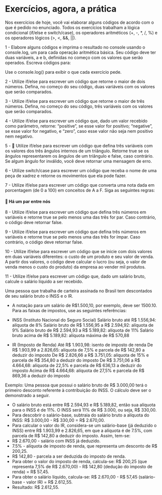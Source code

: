 # Exercícios, agora, a prática

Nos exercícios de hoje, você vai elaborar alguns códigos de acordo com o que é pedido no enunciado. Todos os exercícios trabalham a lógica condicional (if/else e switch/case), os operadores aritméticos (+, -, *, /, %) e os operadores lógicos (>, <, &&, ||).

1 - Elabore alguns códigos e imprima o resultado no console usando o console.log, um para cada operação aritmética básica. Seu código deve ter duas variáveis, a e b, definidas no começo com os valores que serão operados. Escreva códigos para:

Use o console.log() para exibir o que cada exercício pede.

2 - Utilize if/else para escrever um código que retorne o maior de dois números. Defina, no começo do seu código, duas variáveis com os valores que serão comparados.

3 - Utilize if/else para escrever um código que retorne o maior de três números. Defina, no começo do seu código, três variáveis com os valores que serão comparados.

4 - Utilize if/else para escrever um código que, dado um valor recebido como parâmetro, retorne: “positive”, se esse valor for positivo; “negative”, se esse valor for negativo, e “zero”, caso esse valor não seja nem positivo nem negativo.

5 - 🚀 Utilize if/else para escrever um código que defina três variáveis com os valores dos três ângulos internos de um triângulo. Retorne true se os ângulos representarem os ângulos de um triângulo e false, caso contrário. Se algum ângulo for inválido, você deve retornar uma mensagem de erro.

6 - Utilize switch/case para escrever um código que receba o nome de uma peça de xadrez e retorne os movimentos que ela pode fazer.

7 - Utilize if/else para escrever um código que converta uma nota dada em porcentagem (de 0 a 100) em conceitos de A a F. Siga as seguintes regras:

#### 🚀 Há um par entre nós

8 - Utilize if/else para escrever um código que defina três números em variáveis e retorne true se pelo menos uma das três for par. Caso contrário, o código deve retornar false.

9 - Utilize if/else para escrever um código que defina três números em variáveis e retorne true se pelo menos uma das três for ímpar. Caso contrário, o código deve retornar false.

10 - Utilize if/else para escrever um código que se inicie com dois valores em duas variáveis diferentes: o custo de um produto e seu valor de venda. A partir dos valores, o código deve calcular o lucro (ou seja, o valor de venda menos o custo do produto) da empresa ao vender mil produtos.

11 - Utilize if/else para escrever um código que, dado um salário bruto, calcule o salário líquido a ser recebido.

Uma pessoa que trabalha de carteira assinada no Brasil tem descontados de seu salário bruto o INSS e o IR.

- A notação para um salário de R$1.500,10, por exemplo, deve ser 1500.10. Para as faixas de impostos, use as seguintes referências:

- INSS (Instituto Nacional do Seguro Social)
Salário bruto até R$ 1.556,94: alíquota de 8%
Salário bruto de R$ 1.556,95 a R$ 2.594,92: alíquota de 9%
Salário bruto de R$ 2.594,93 a R$ 5.189,82: alíquota de 11%
Salário bruto acima de R$ 5.189,82: alíquota máxima de R$ 570,88

- IR (Imposto de Renda)
Até R$ 1.903,98: isento de imposto de renda
De R$ 1.903,99 a 2.826,65: alíquota de 7,5% e parcela de R$ 142,80 a deduzir do imposto
De R$ 2.826,66 a R$ 3.751,05: alíquota de 15% e parcela de R$ 354,80 a deduzir do imposto
De R$ 3.751,06 a R$ 4.664,68: alíquota de 22,5% e parcela de R$ 636,13 a deduzir do imposto
Acima de R$ 4.664,68: alíquota de 27,5% e parcela de R$ 869,36 a deduzir do imposto

Exemplo: Uma pessoa que possui o salário bruto de R$ 3.000,00 terá o primeiro desconto referente à contribuição do INSS. O cálculo deve ser o demonstrado a seguir.

- O salário bruto está entre R$ 2.594,93 e R$ 5.189,82, então sua alíquota para o INSS é de 11%. O INSS será 11% de R$ 3.000, ou seja, R$ 330,00.
- Para descobrir o salário-base, subtraia do salário bruto a alíquota do INSS: R$ 3.000,00 - R$ 330,00 = R$ 2.670,00.
- Para calcular o valor do IR, considera-se um salário-base (já deduzido o INSS) entre R$ 1.903,99 e 2.826,65, em que a alíquota é de 7.5%, com parcela de R$ 142,80 a deduzir do imposto. Assim, tem-se:
- R$ 2.670,00 - salário com INSS já deduzido.
- 7.5% - alíquota de imposto de renda, que representa um desconto de R$ 200,25.
- R$ 142,80 - parcela a ser deduzida do imposto de renda.
- Para obter o valor do imposto de renda, calcula-se: R$ 200,25 (que representa 7,5% de R$ 2.670,00) - R$ 142,80 (dedução do imposto de renda) = R$ 57,45.
- Para obter o salário líquido, calcula-se: R$ 2.670,00 - R$ 57,45 (salário-base - valor IR) = R$ 2.612,55.
- Resultado: R$ 2.612,55.